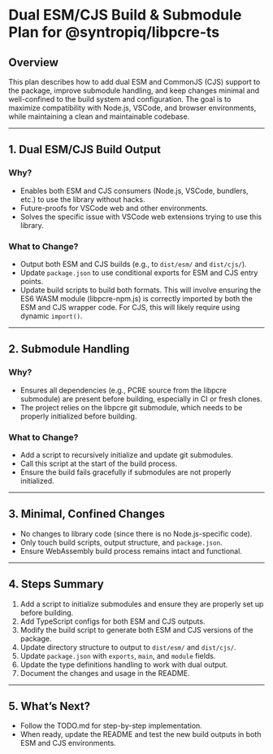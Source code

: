 # Dual ESM/CJS Build & Submodule Plan for @syntropiq/libpcre-ts

## Overview
This plan describes how to add dual ESM and CommonJS (CJS) support to the package, improve submodule handling, and keep changes minimal and well-confined to the build system and configuration. The goal is to maximize compatibility with Node.js, VSCode, and browser environments, while maintaining a clean and maintainable codebase.

---

## 1. Dual ESM/CJS Build Output

### Why?
- Enables both ESM and CJS consumers (Node.js, VSCode, bundlers, etc.) to use the library without hacks.
- Future-proofs for VSCode web and other environments.
- Solves the specific issue with VSCode web extensions trying to use this library.

### What to Change?
- Output both ESM and CJS builds (e.g., to `dist/esm/` and `dist/cjs/`).
- Update `package.json` to use conditional exports for ESM and CJS entry points.
- Update build scripts to build both formats. This will involve ensuring the ES6 WASM module (libpcre-npm.js) is correctly imported by both the ESM and CJS wrapper code. For CJS, this will likely require using dynamic `import()`.

---

## 2. Submodule Handling

### Why?
- Ensures all dependencies (e.g., PCRE source from the libpcre submodule) are present before building, especially in CI or fresh clones.
- The project relies on the libpcre git submodule, which needs to be properly initialized before building.

### What to Change?
- Add a script to recursively initialize and update git submodules.
- Call this script at the start of the build process.
- Ensure the build fails gracefully if submodules are not properly initialized.

---

## 3. Minimal, Confined Changes
- No changes to library code (since there is no Node.js-specific code).
- Only touch build scripts, output structure, and `package.json`.
- Ensure WebAssembly build process remains intact and functional.

---

## 4. Steps Summary

1. Add a script to initialize submodules and ensure they are properly set up before building.
2. Add TypeScript configs for both ESM and CJS outputs.
3. Modify the build script to generate both ESM and CJS versions of the package.
4. Update directory structure to output to `dist/esm/` and `dist/cjs/`.
5. Update `package.json` with `exports`, `main`, and `module` fields.
6. Update the type definitions handling to work with dual output.
7. Document the changes and usage in the README.

---

## 5. What’s Next?
- Follow the TODO.md for step-by-step implementation.
- When ready, update the README and test the new build outputs in both ESM and CJS environments.
